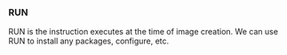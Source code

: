 ### RUN
RUN is the instruction executes at the time of image creation. We can use RUN to install any packages, configure, etc.